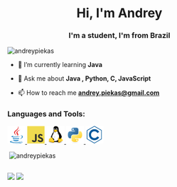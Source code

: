 <h1 align="center">Hi, I'm Andrey</h1>
<h3 align="center">I'm a student, I'm from Brazil</h3>

<p align="left"> <img src="https://komarev.com/ghpvc/?username=andreypiekas&label=Profile%20views&color=0e75b6&style=flat" alt="andreypiekas" /> </p>

- 🌱 I’m currently learning **Java**

- 💬 Ask me about **Java , Python, C, JavaScript**

- 📫 How to reach me **andrey.piekas@gmail.com**


<h3 align="left">Languages and Tools:</h3>
<p align="left"> <a href="https://www.java.com" target="_blank"> <img src="https://raw.githubusercontent.com/devicons/devicon/master/icons/java/java-original.svg" alt="java" width="40" height="40"/> </a> <a href="https://developer.mozilla.org/en-US/docs/Web/JavaScript" target="_blank"> <img src="https://raw.githubusercontent.com/devicons/devicon/master/icons/javascript/javascript-original.svg" alt="javascript" width="40" height="40"/> </a> <a href="https://www.linux.org/" target="_blank"> <img src="https://raw.githubusercontent.com/devicons/devicon/master/icons/linux/linux-original.svg" alt="linux" width="40" height="40"/> </a> <a href="https://www.python.org" target="_blank"> <img src="https://raw.githubusercontent.com/devicons/devicon/master/icons/python/python-original.svg" alt="python" width="40" height="40"/> <a href="https://devdocs.io/c/" target="_blank"> <img src="https://raw.githubusercontent.com/devicons/devicon/9f4f5cdb393299a81125eb5127929ea7bfe42889/icons/c/c-line.svg" alt="C" width="40" height="40"/> </a> </p>

<p>&nbsp;<img align="center" src="https://github-readme-stats.vercel.app/api?username=andreypiekas&show_icons=true&locale=en" alt="andreypiekas" /></p>

##

<div> 
 
  <a href="https://www.instagram.com/andreypiekas/" target="_blank"><img src="https://img.shields.io/badge/-Instagram-%23E4405F?style=for-the-badge&logo=instagram&logoColor=white" target="_blank"></a>
  <a href="hhttps://www.linkedin.com/in/andreypiekas/" target="_blank"><img src="https://img.shields.io/badge/-LinkedIn-%230077B5?style=for-the-badge&logo=linkedin&logoColor=white" target="_blank"></a> 


</div>

